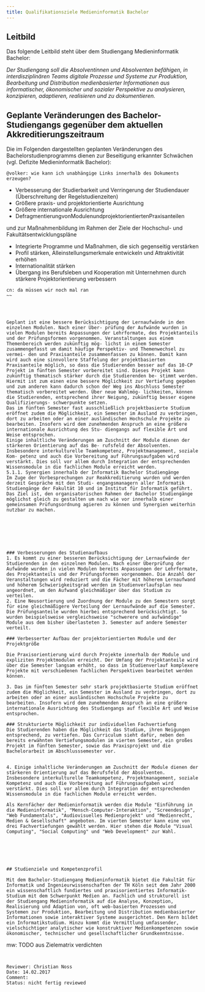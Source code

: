 ```yaml
---
title: Qualifikationsziele Medieninformatik Bachelor
---
```


## Leitbild

Das folgende Leitbild steht über dem Studiengang Medieninformatik Bachelor:

*Der Studiengang soll die Absolventinnen und Absolventen befähigen, in interdisziplinären Teams digitale Prozesse und Systeme zur Produktion, Bearbeitung und Distribution medienbasierter Informationen aus informatischer, ökonomischer und sozialer Perspektive zu analysieren, konzipieren, adaptieren, realisieren und zu dokumentieren.*

## Geplante Veränderungen des Bachelor-Studiengangs gegenüber dem aktuellen Akkreditierungszeitraum

Die im Folgenden dargestellten geplanten Veränderungen des Bachelorstudienprogramms dienen zur Beseitigung erkannter Schwächen (vgl. Defizite Medieninformatik Bachelor):

~~~
@volker: wie kann ich unabhängige Links innerhalb des Dokuments erzeugen?
~~~

- Verbesserung der Studierbarkeit und Verringerung der Studiendauer (Überschreitung der Regelstudienzeiten)
- Größere praxis- und projektorientierte Ausrichtung
- Größere internationale Ausrichtung
- DefragmentierungvonModulenundprojektorientiertenPraxisanteilen

und zur Maßnahmenbildung im Rahmen der Ziele der Hochschul- und Fakultätsentwicklungspläne
- Integrierte Programme und Maßnahmen, die sich gegenseitig verstärken
- Profil stärken, Alleinstellungsmerkmale entwickeln und Attraktivität erhöhen
- Internationalität stärken
- Übergang ins Berufsleben und Kooperation mit Unternehmen durch stärkere Projektorientierung verbessern

~~~
cn: da müssen wir noch mal ran
~~




Geplant ist eine bessere Berücksichtigung der Lernaufwände in den einzelnen Modulen. Nach einer Über- prüfung der Aufwände wurden in vielen Modulen bereits Anpassungen der Lehrformate, des Projektanteils und der Prüfungsformen vorgenommen. Veranstaltungen aus einem Themenbereich werden zukünftig mög- lichst in einem Semester zusammengefasst um damit häufige Perspektiv- und Themenwechsel zu vermei- den und Praxisanteile zusammenfassen zu können. Damit kann wird auch eine sinnvollere Staffelung der projektbasierten Praxisanteile möglich, so dass die Studierenden besser auf das 10-CP Projekt im fünften Semester vorbereitet sind. Dieses Projekt kann zukünftig thematisch stärker durch die Studierenden be- stimmt werden. Hiermit ist zum einen eine bessere Möglichkeit zur Vertiefung gegeben und zum anderen kann dadurch schon der Weg ins Abschluss Semester thematisch vorbereitet werden. Über neue Wahlmög- lichkeiten, können die Studierenden, entsprechend ihrer Neigung, zukünftig besser eigene Qualifizierungs- schwerpunkte setzen.
Das im fünften Semester fast ausschließlich projektbasierte Studium eröffnet zudem die Möglichkeit, ein Semester im Ausland zu verbringen, dort zu arbeiten oder an einer ausländischen Hochschule Projekte zu bearbeiten. Insofern wird dem zunehmenden Anspruch an eine größere internationale Ausrichtung des Stu- diengangs auf flexible Art und Weise entsprochen.
Einige inhaltliche Veränderungen am Zuschnitt der Module dienen der stärkeren Orientierung auf das Be- rufsfeld der Absolventen. Insbesondere interkulturelle Teamkompetenz, Projektmanagement, soziale Kom- petenz und auch die Vorbereitung auf Führungsaufgaben wird verstärkt. Dies soll vor allem durch Integration der entsprechenden Wissensmodule in die fachlichen Module erreicht werden.
5.1.1. Synergien innerhalb der Informatik Bachelor Studiengänge
Im Zuge der Vorbesprechungen zur Reakkreditierung wurden und werden derzeit Gespräche mit den Studi- engangsmanagern aller Informatik Studiengänge der Fakultät 10 und im Institut für Informatik geführt. Das Ziel ist, den organisatorischen Rahmen der Bachelor Studiengänge möglichst gleich zu gestalten um nach wie vor innerhalb einer gemeinsamen Prüfungsordnung agieren zu können und Synergien weiterhin nutzbar zu machen.







### Verbesserungen des Studienaufbaus
1. Es kommt zu einer besseren Berücksichtigung der Lernaufwände der Studierenden in den einzelnen Modulen. Nach einer Überprüfung der Aufwände wurden in vielen Modulen bereits Anpassungen der Lehrformate, des Projektanteils und der Prüfungsformen vorgenommen. Die Anzahl der Veranstaltungen wird reduziert und die Fächer mit höherem Lernaufwand und höherem Schwierigkeitsgrad werden im Studienverlaufsplan neu angeordnet, um den Aufwand gleichmäßiger über das Studium zu verteilen.
2. Eine Neusortierung und Zuordnung der Module zu den Semestern sorgt für eine gleichmäßigere Verteilung der Lernaufwände auf die Semester. Die Prüfungsanteile wurden hierbei entsprechend berücksichtigt. So wurden beispielsweise vergleichsweise "schwerere und aufwändige" Module aus dem bisher überlasteten 3. Semester auf andere Semester verteilt.

### Verbesserter Aufbau der projektorientierten Module und der Projektgröße

Die Praxisorientierung wird durch Projekte innerhalb der Module und expliziten Projektmodulen erreicht. Der Umfang der Projektanteile wird über die Semester langsam erhöht, so dass im Studienverlauf komplexere Projekte mit verschiedenen fachlichen Perspektiven bearbeitet werden können. 

3. Das im fünften Semester sehr stark projektbasierte Studium eröffnet zudem die Möglichkeit, ein Semester im Ausland zu verbringen, dort zu arbeiten oder an einer ausländischen Hochschule Projekte zu bearbeiten. Insofern wird dem zunehmenden Anspruch an eine größere internationale Ausrichtung des Studiengangs auf flexible Art und Weise entsprochen.

### Strukturierte Möglichkeit zur individuellen Fachvertiefung
Die Studierenden haben die Möglichkeit das Studium, ihren Neigungen entsprechend, zu vertiefen. Das Curriculum sieht dafür, neben den bereits erwähnten Vertiefungsmodulen im vierten Semester, ein großes Projekt im fünften Semester, sowie das Praxisprojekt und die Bachelorarbeit im Abschlusssemester vor.


4. Einige inhaltliche Veränderungen am Zuschnitt der Module dienen der stärkeren Orientierung auf das Berufsfeld der Absolventen. Insbesondere interkulturelle Teamkompetenz, Projektmanagement, soziale Kompetenz und auch die Vorbereitung auf Führungsaufgaben wird verstärkt. Dies soll vor allem durch Integration der entsprechenden Wissensmodule in die fachlichen Module erreicht werden.

Als Kernfächer der Medieninformatik werden die Module "Einführung in die Medieninformatik", "Mensch-Computer-Interaktion", "Screendesign", "Web Fundamentals", "Audiovisuelles Medienprojekt" und "Medienrecht, Medien & Gesellschaft" angeboten. Im vierten Semester kann eine von drei Fachvertiefungen gewählt werden. Hier stehen die Module "Visual Computing", "Social Computing" und "Web Development" zur Wahl.






## Studienziele und Kompetenzprofil

Mit dem Bachelor-Studiengang Medieninformatik bietet die Fakultät für Informatik und Ingenieurwissenschaften der TH Köln seit dem Jahr 2000 ein wissenschaftlich fundiertes und praxisorientiertes Informatik-Studium mit dem Schwerpunkt Medien an. Fachlich und strukturell ist der Studiengang Medieninformatik auf die Analyse, Konzeption, Realisierung und Adaption von, oft web-basierten Prozessen und Systemen zur Produktion, Bearbeitung und Distribution medienbasierter Informationen sowie interaktiver Systeme ausgerichtet. Den Kern bildet ein Informatikstudium. Hinzu kommt die Vermittlung umfassender, vielschichtiger analytischer wie konstruktiver Medienkompetenzen sowie ökonomischer, technischer und gesellschaftlicher Grundkenntnisse.

~~~
mw: TODO aus Zielematrix verdichten
~~~


~~~~~
	Reviewer: Christian Noss
	Date: 14.02.2017
	Comment: 
	Status: nicht fertig reviewed
~~~~~
